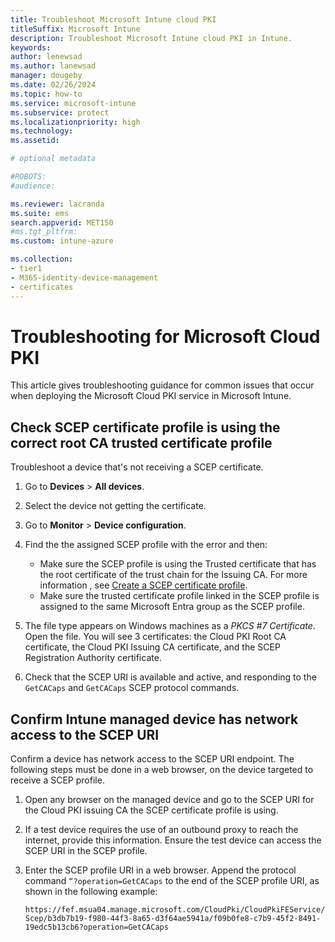 ```yaml
---
title: Troubleshoot Microsoft Intune cloud PKI  
titleSuffix: Microsoft Intune 
description: Troubleshoot Microsoft Intune cloud PKI in Intune.  
keywords:
author: lenewsad
ms.author: lanewsad
manager: dougeby
ms.date: 02/26/2024
ms.topic: how-to
ms.service: microsoft-intune
ms.subservice: protect
ms.localizationpriority: high
ms.technology:
ms.assetid: 

# optional metadata

#ROBOTS:
#audience:

ms.reviewer: lacranda
ms.suite: ems
search.appverid: MET150
#ms.tgt_pltfrm:
ms.custom: intune-azure

ms.collection:
- tier1
- M365-identity-device-management
- certificates
---
```

# Troubleshooting for Microsoft Cloud PKI  
This article gives troubleshooting guidance for common issues that occur when deploying the Microsoft Cloud PKI service in Microsoft Intune. 

## Check SCEP certificate profile is using the correct root CA trusted certificate profile   
Troubleshoot a device that's not receiving a SCEP certificate.  
1. Go to **Devices** > **All devices**.
1. Select the device not getting the certificate. 
1. Go to **Monitor** > **Device configuration**.
1. Find the the assigned SCEP profile with the error and then: 
    * Make sure the SCEP profile is using the Trusted certificate that has the root certificate of the trust chain for the Issuing CA.  For more information , see [Create a SCEP certificate profile]().  
    * Make sure the trusted certificate profile linked in the SCEP profile is assigned to the same Microsoft Entra group as the SCEP profile.  

1. The file type appears on Windows machines as a *PKCS #7 Certificate*. Open the file.  You will see 3 certificates: the Cloud PKI Root CA certificate, the Cloud PKI Issuing CA certificate, and the SCEP Registration Authority certificate. 
1. Check that the SCEP URI is available and active, and responding to the `GetCACaps` and `GetCACaps` SCEP protocol commands.     

## Confirm Intune managed device has network access to the SCEP URI  
Confirm a device has network access to the SCEP URI endpoint.  The following steps must be done in a web browser, on the device targeted to receive a SCEP profile.  

1. Open any browser on the managed device and go to the SCEP URI for the Cloud PKI issuing CA the SCEP certificate profile is using.

1. If a test device requires the use of an outbound proxy to reach the internet, provide this information. Ensure the test device can access the SCEP URI in the SCEP profile.  

1. Enter the SCEP profile URI in a web browser. Append the protocol command `“?operation=GetCACaps` to the end of the SCEP profile URI, as shown in the following example:     

    `https://fef.msua04.manage.microsoft.com/CloudPki/CloudPkiFEService/Scep/b3db7b19-f980-44f3-8a65-d3f64ae5941a/f09b0fe8-c7b9-45f2-8491-19edc5b13cb6?operation=GetCACaps`






